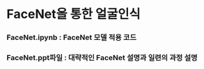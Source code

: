 # FaceNet을 통한 얼굴인식
### FaceNet.ipynb : FaceNet 모델 적용 코드
### FaceNet.ppt파일 : 대략적인 FaceNet 설명과 일련의 과정 설명


